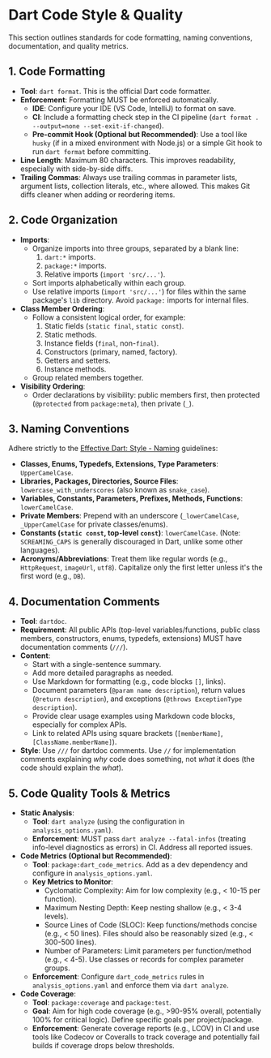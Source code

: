# Dart Code Style & Quality

This section outlines standards for code formatting, naming conventions, documentation, and quality metrics.

## 1. Code Formatting

- **Tool**: `dart format`. This is the official Dart code formatter.
- **Enforcement**: Formatting MUST be enforced automatically.
    - **IDE**: Configure your IDE (VS Code, IntelliJ) to format on save.
    - **CI**: Include a formatting check step in the CI pipeline (`dart format . --output=none --set-exit-if-changed`).
    - **Pre-commit Hook (Optional but Recommended)**: Use a tool like `husky` (if in a mixed environment with Node.js) or a simple Git hook to run `dart format` before committing.
- **Line Length**: Maximum 80 characters. This improves readability, especially with side-by-side diffs.
- **Trailing Commas**: Always use trailing commas in parameter lists, argument lists, collection literals, etc., where allowed. This makes Git diffs cleaner when adding or reordering items.

## 2. Code Organization

- **Imports**:
    - Organize imports into three groups, separated by a blank line:
        1. `dart:*` imports.
        2. `package:*` imports.
        3. Relative imports (`import 'src/...'`).
    - Sort imports alphabetically within each group.
    - Use relative imports (`import 'src/...'`) for files within the same package's `lib` directory. Avoid `package:` imports for internal files.
- **Class Member Ordering**:
    - Follow a consistent logical order, for example:
        1. Static fields (`static final`, `static const`).
        2. Static methods.
        3. Instance fields (`final`, non-`final`).
        4. Constructors (primary, named, factory).
        5. Getters and setters.
        6. Instance methods.
    - Group related members together.
- **Visibility Ordering**:
    - Order declarations by visibility: public members first, then protected (`@protected` from `package:meta`), then private (`_`).

## 3. Naming Conventions

Adhere strictly to the [Effective Dart: Style - Naming](https://dart.dev/effective-dart/style#naming) guidelines:

- **Classes, Enums, Typedefs, Extensions, Type Parameters**: `UpperCamelCase`.
- **Libraries, Packages, Directories, Source Files**: `lowercase_with_underscores` (also known as `snake_case`).
- **Variables, Constants, Parameters, Prefixes, Methods, Functions**: `lowerCamelCase`.
- **Private Members**: Prepend with an underscore (`_lowerCamelCase`, `_UpperCamelCase` for private classes/enums).
- **Constants (`static const`, top-level `const`)**: `lowerCamelCase`. (Note: `SCREAMING_CAPS` is generally discouraged in Dart, unlike some other languages).
- **Acronyms/Abbreviations**: Treat them like regular words (e.g., `HttpRequest`, `imageUrl`, `utf8`). Capitalize only the first letter unless it's the first word (e.g., `DB`).

## 4. Documentation Comments

- **Tool**: `dartdoc`.
- **Requirement**: All public APIs (top-level variables/functions, public class members, constructors, enums, typedefs, extensions) MUST have documentation comments (`///`).
- **Content**:
    - Start with a single-sentence summary.
    - Add more detailed paragraphs as needed.
    - Use Markdown for formatting (e.g., code blocks `[]`, links).
    - Document parameters (`@param name description`), return values (`@return description`), and exceptions (`@throws ExceptionType description`).
    - Provide clear usage examples using Markdown code blocks, especially for complex APIs.
    - Link to related APIs using square brackets (`[memberName]`, `[ClassName.memberName]`).
- **Style**: Use `///` for dartdoc comments. Use `//` for implementation comments explaining *why* code does something, not *what* it does (the code should explain the *what*).

## 5. Code Quality Tools & Metrics

- **Static Analysis**:
    - **Tool**: `dart analyze` (using the configuration in `analysis_options.yaml`).
    - **Enforcement**: MUST pass `dart analyze --fatal-infos` (treating info-level diagnostics as errors) in CI. Address all reported issues.
- **Code Metrics (Optional but Recommended)**:
    - **Tool**: `package:dart_code_metrics`. Add as a dev dependency and configure in `analysis_options.yaml`.
    - **Key Metrics to Monitor**:
        - Cyclomatic Complexity: Aim for low complexity (e.g., < 10-15 per function).
        - Maximum Nesting Depth: Keep nesting shallow (e.g., < 3-4 levels).
        - Source Lines of Code (SLOC): Keep functions/methods concise (e.g., < 50 lines). Files should also be reasonably sized (e.g., < 300-500 lines).
        - Number of Parameters: Limit parameters per function/method (e.g., < 4-5). Use classes or records for complex parameter groups.
    - **Enforcement**: Configure `dart_code_metrics` rules in `analysis_options.yaml` and enforce them via `dart analyze`.
- **Code Coverage**:
    - **Tool**: `package:coverage` and `package:test`.
    - **Goal**: Aim for high code coverage (e.g., >90-95% overall, potentially 100% for critical logic). Define specific goals per project/package.
    - **Enforcement**: Generate coverage reports (e.g., LCOV) in CI and use tools like Codecov or Coveralls to track coverage and potentially fail builds if coverage drops below thresholds.